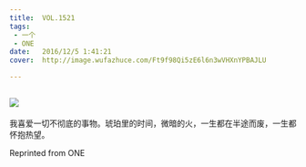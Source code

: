 ```yaml
---
title:	VOL.1521
tags:
 - 一个
 - ONE
date:	2016/12/5 1:41:21
cover:	http://image.wufazhuce.com/Ft9f98Qi5zE6l6n3wVHXnYPBAJLU

---
```

![](http://image.wufazhuce.com/Ft9f98Qi5zE6l6n3wVHXnYPBAJLU)
---

我喜爱一切不彻底的事物。琥珀里的时间，微暗的火，一生都在半途而废，一生都怀抱热望。
 
Reprinted from ONE
